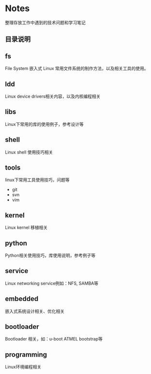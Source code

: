 # Notes

整理存放工作中遇到的技术问题和学习笔记

## 目录说明

## fs

File System 嵌入式 Linux 常用文件系统的制作方法，以及相关工具的使用。

## ldd

Linux device drivers相关内容，以及内核编程相关

## libs

Linux下常用的库的使用例子，参考设计等 


## shell

Linux shell 使用技巧相关

## tools

linux下常用工具使用技巧，问题等

- git
- svn
- vim

## kernel

Linux kernel 移植相关

## python

Python相关使用技巧，库使用说明，参考例子等

## service

Linux networking service例如：NFS, SAMBA等

## embedded

嵌入式系统设计相关、优化相关

## bootloader
 
Bootloader 相关，如：u-boot ATMEL bootstrap等

## programming

Linux环境编程相关


